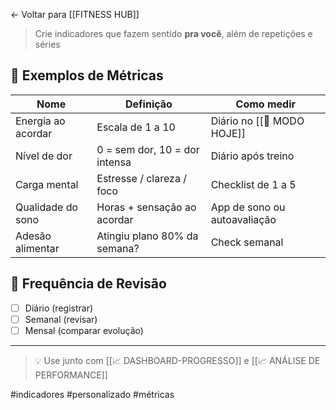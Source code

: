 ← Voltar para [[FITNESS HUB]]

> Crie indicadores que fazem sentido **pra você**, além de repetições e séries

## 🎯 Exemplos de Métricas

| Nome                 | Definição                            | Como medir                         |
|----------------------|---------------------------------------|-------------------------------------|
| Energia ao acordar   | Escala de 1 a 10                      | Diário no [[📆 MODO HOJE]]           |
| Nível de dor         | 0 = sem dor, 10 = dor intensa         | Diário após treino                  |
| Carga mental         | Estresse / clareza / foco             | Checklist de 1 a 5                  |
| Qualidade do sono    | Horas + sensação ao acordar          | App de sono ou autoavaliação        |
| Adesão alimentar     | Atingiu plano 80% da semana?         | Check semanal                      |
## 📅 Frequência de Revisão

- [ ] Diário (registrar)
- [ ] Semanal (revisar)
- [ ] Mensal (comparar evolução)

---

> 💡 Use junto com [[📈 DASHBOARD-PROGRESSO]] e [[📈 ANÁLISE DE PERFORMANCE]]

#indicadores #personalizado #métricas
